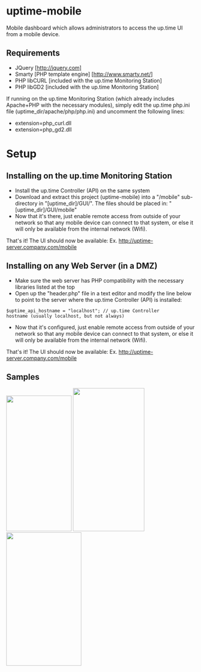 uptime-mobile
================
Mobile dashboard which allows administrators to access the up.time UI from a mobile device.

Requirements
----------------
* JQuery [http://jquery.com]
* Smarty [PHP template engine] [http://www.smarty.net/]
* PHP libCURL [included with the up.time Monitoring Station]
* PHP libGD2 [included with the up.time Monitoring Station]

If running on the up.time Monitoring Station (which already includes Apache+PHP with the necessary modules), simply edit the up.time php.ini file (uptime_dir/apache/php/php.ini) and uncomment the following lines:
* extension=php_curl.dll
* extension=php_gd2.dll

Setup
=================
Installing on the up.time Monitoring Station
-----------------
* Install the up.time Controller (API) on the same system
* Download and extract this project (uptime-mobile) into a "/mobile" sub-directory in "[uptime_dir]/GUI/". The files should be placed in: "[uptime_dir]/GUI/mobile"
* Now that it's there, just enable remote access from outside of your network so that any mobile device can connect to that system, or else it will only be available from the internal network (Wifi).

That's it! The UI should now be available: Ex. http://uptime-server.company.com/mobile

Installing on any Web Server (in a DMZ)
-----------------
* Make sure the web server has PHP compatibility with the necessary libraries listed at the top
* Open up the "header.php" file in a text editor and modify the line below to point to the server where the up.time Controller (API) is installed:

<code>$uptime_api_hostname = "localhost";		// up.time Controller hostname (usually localhost, but not always)</code>

* Now that it's configured, just enable remote access from outside of your network so that any mobile device can connect to that system, or else it will only be available from the internal network (Wifi).

That's it! The UI should now be available: Ex. http://uptime-server.company.com/mobile

Samples
-------
<img src="master/screenshots/mobile-iphone5.png" width="174px" height="360px">
<img src="master/screenshots/mobile-galaxys3.png" width="190px" height="380px">
<img src="master/screenshots/mobile-blackberry.png" width="200px" height="354px">
